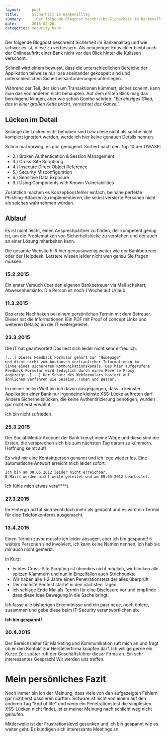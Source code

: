 ```yaml
---
layout:     post
title:      Sicherheit im Bankenalltag
summary:      Der folgende Blogpost beschreibt Sicherheit im Bankenalltag und wie schwer es ist, diese zu verbessern
date:       2015-04-20
categories: security bank
---
```


Der folgende Blogpost beschreibt Sicherheit im Bankenalltag und wie schwer es ist, diese zu verbessern. Als neugieriger Entwickler bleibt auch der Onlineauftritt einer Bank nicht vor den Blick hinter die Kulissen verschont.
<!--more-->
Schnell wird einem bewusst, dass die unterschiedlichen Bereiche der Applikation teilweise nur lose aneinander gekoppelt sind und unterschiedlichen Sicherheitsanforderungen unterliegen. 

Während der Teil, der sich um Transaktionen kümmert, sicher scheint, kann man das von anderen nicht behaupten. Auf dem ersten Blick mag das beruhigend klingen, aber wie schon Goethe schrieb: "*Ein einziges Glied, das in einer großen Kette bricht, vernichtet das Ganze.*".

## Lücken im Detail

Solange die Lücken nicht behoben sind bzw diese nicht als solche nicht komplett ignoriert werden, werde ich hier keine genauen Details nennen.

Schon mal vorweg, es gibt genügend. Sortiert nach den Top 10 der OWASP:

- 2.) Broken Authentication & Session Management
- 3.) Cross-Site Scriptiong
- 4.) Insecure Direct Object Reference
- 5.) Security Misconfiguration
- 6.) Sensitive Data Exposure
- 9.) Using Components with Known Vulnerabilities

Zusätzlich machen es Konzeptionsfehler einfach, beinahe perfekte Phishing-Attacken zu implementieren, die selbst versierte Personen nicht als solches wahrnehmen würden.

## Ablauf

Es ist nicht leicht, einen Ansprechpartner zu finden, der kompetent genug ist, um die Problematiken von Sicherheitslücke zu verstehen und der auch an einer Lösung mitarbeiten kann.

Die gesamte Website hilft hier genausowenig weiter wie der Bankbetreuer oder der Helpdesk. Letztere wissen leider nicht wen genau Sie fragen müssen. 

### 15.2.2015

Ein erster Versuch über den eigenen Bankbetreuer via Mail scheitert, Abwesenheitsinfo: Die Person ist noch 1 Woche auf Urlaub.

### 11.3.2015

Das erste Nachhaken bei einem persönlichen Termin mit dem Betreuer. Dieser hat die Informationen (Ein PDF mit Proof of concept Links und weiteren Details) an die IT weitergeleitet.

### 23.3.2015

Die IT hat geantwortet! Das liest sich leider nicht sehr erfreulich.

    [...] Dieses Feedback Formular gehört zur "Homepage"   
    und dient nicht zum Austausch vertraulicher Informationen im   
    Sinne eines sichereren Kommunikationskanals. Das hier aufgerufene   
    Feedback Formular wird lediglich durch einen Reverse Proxy   
    angezeigt. [...] Der Schutz des Webformulars basiert auf   
    ähnlichen Verfahren wie Session, Token und Bearer.
        
In meiner heilen Welt bin ich davon ausgegangen, dass in keinster Applikation einer Bank nur irgendeine kleinste XSS-Lücke auftreten darf. Andere Sicherheitslücken, die keine Authentifizierung benötigen, wurden gar nicht erst erwähnt.

Ich bin nicht zufrieden.

### 25.3.2015

Der Social-Media-Account der Bank kreuzt meine Wege und diese sind die Ersten, die versprechen sich bis zum nächsten Tag darum zu kümmern. Hoffnung keimt auf!

Es wird mir eine Kontaktperson genannt und ich lege wieder los. Eine automatische Antwort erreicht mich leider sofort: 

    Ich bin am 08.05.2012 leider nicht erreichbar.   
    E-Mails werden nicht weitergeleitet und am 09.05.2012 bearbeitet.
    
Ich fühle mich etwas vera****t.

### 27.3.2015

Im Hintergrund tut sich wohl doch mehr als gedacht und es wird ein Termin für eine Telefonkonfernz ausgemacht.

### 13.4.2015

Einen Termin zuvor musste ich leider absagen, aber ich bin gespannt! 5 weitere Personen sind involviert, ich kann keine Namen nennen, ich hab sie mir auch nicht gemerkt. 

In Kurz:

- Echtes Cross-Site Scripting ist ohnedies nicht möglich, wir blocken alle spitzen Klammern und nun in Einzelfällen auch Strichpunkte
- Wir haben alle 1-2 Jahre einen Penetrationstest der alles überprüft
- Der nächste Pentest startet in den nächsten Tagen
- Ich schlage Ende Mai als Termin für eine Disclosure vor und empfinde dass diese Idee Bewegung in die Sache bringt.

Ich fasse alle bisherigen Erkenntnisse und ein paar neue, noch üblere, zusammen und gebe diese beim IT-Security verantwortlichen ab.

**Ich bin gespannt!**

### 20.4.2015

Der Bereichsleiter für Marketing und Kommunikation ruft mich an und fragt ob er den Kontakt zur Herstellerfirma knüpfen darf. Ich willige gerne ein. Kurze Zeit später ruft der Geschäftsführer dieser Firma an. Ein sehr interessantes Gespräch! Wir werden uns treffen.

# Mein persönliches Fazit

Noch immer bin ich der Meinung, dass viele von den aufgezeigten Fehlern gar nicht erst passieren dürften. 
Sofware ist nicht von einem auf den anderen Tag "End of life" und wenn ein Penetrationstest die simplesten XSS-Lücken nicht findet, ist er meiner Meinung nach schlicht weg nicht gelaufen.

Mittlerweile ist der Frustrationslevel gesunken und ich bin gespannt wie es weiter geht. Es kündigen sich interessante Meetings an. 
